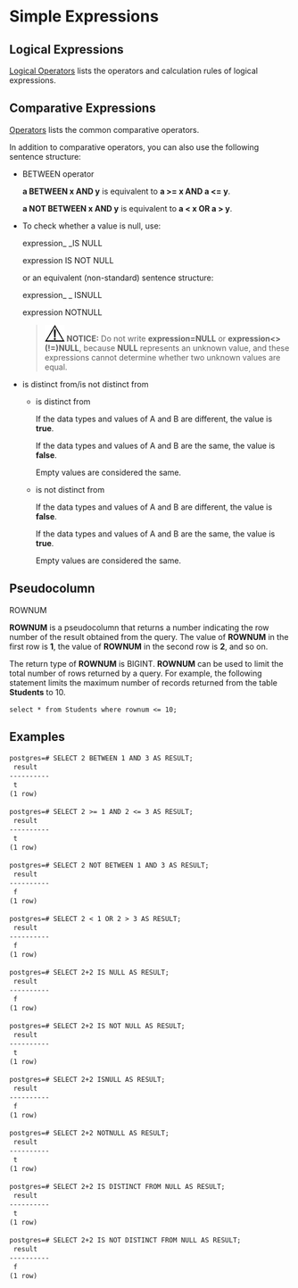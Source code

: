 # Simple Expressions<a name="EN-US_TOPIC_0283137643"></a>

## Logical Expressions<a name="en-us_topic_0237122001_en-us_topic_0059778068_s3998c0a95e73437db8ea894c6eecb3f2"></a>

[Logical Operators](en-us_topic_0283137740.md)  lists the operators and calculation rules of logical expressions.

## Comparative Expressions<a name="en-us_topic_0237122001_en-us_topic_0059778068_s1b8089e350ba466f9baafc8c95e678ce"></a>

[Operators](en-us_topic_0283137550.md)  lists the common comparative operators.

In addition to comparative operators, you can also use the following sentence structure:

-   BETWEEN operator

    **a  BETWEEN  x  AND  y**  is equivalent to  **a \>= x AND a <= y**.

    **a  NOT BETWEEN  x  AND y**  is equivalent to  **a < x OR a \> y**.

-   To check whether a value is null, use:

    expression_ _IS NULL

    expression IS NOT NULL

    or an equivalent \(non-standard\) sentence structure:

    expression_ _   ISNULL

    expression  NOTNULL

    >![](public_sys-resources/icon-notice.gif) **NOTICE:** 
    >Do not write  **expression=NULL**  or  **expression<\>\(!=\)NULL**, because  **NULL**  represents an unknown value, and these expressions cannot determine whether two unknown values are equal.


-   is distinct from/is not distinct from
    -   is distinct from

        If the data types and values of A and B are different, the value is  **true**.

        If the data types and values of A and B are the same, the value is  **false**.

        Empty values are considered the same.

    -   is not distinct from

        If the data types and values of A and B are different, the value is  **false**.

        If the data types and values of A and B are the same, the value is  **true**.

        Empty values are considered the same.



## Pseudocolumn<a name="section104921036122717"></a>

ROWNUM

**ROWNUM**  is a pseudocolumn that returns a number indicating the row number of the result obtained from the query. The value of  **ROWNUM**  in the first row is  **1**, the value of  **ROWNUM**  in the second row is  **2**, and so on.

The return type of  **ROWNUM**  is BIGINT.  **ROWNUM**  can be used to limit the total number of rows returned by a query. For example, the following statement limits the maximum number of records returned from the table  **Students**  to 10.

```
select * from Students where rownum <= 10;
```

## Examples<a name="en-us_topic_0237122001_en-us_topic_0059778068_sa45abd926c8248c3b0b03e0173b11821"></a>

```
postgres=# SELECT 2 BETWEEN 1 AND 3 AS RESULT;
 result 
----------
 t
(1 row)

postgres=# SELECT 2 >= 1 AND 2 <= 3 AS RESULT;
 result 
----------
 t
(1 row)

postgres=# SELECT 2 NOT BETWEEN 1 AND 3 AS RESULT;
 result 
----------
 f
(1 row)

postgres=# SELECT 2 < 1 OR 2 > 3 AS RESULT;
 result 
----------
 f
(1 row)

postgres=# SELECT 2+2 IS NULL AS RESULT;
 result 
----------
 f
(1 row)

postgres=# SELECT 2+2 IS NOT NULL AS RESULT;
 result 
----------
 t
(1 row)

postgres=# SELECT 2+2 ISNULL AS RESULT;
 result 
----------
 f
(1 row)

postgres=# SELECT 2+2 NOTNULL AS RESULT;
 result 
----------
 t
(1 row)

postgres=# SELECT 2+2 IS DISTINCT FROM NULL AS RESULT;
 result 
----------
 t
(1 row)

postgres=# SELECT 2+2 IS NOT DISTINCT FROM NULL AS RESULT;
 result  
----------
 f
(1 row)
```

